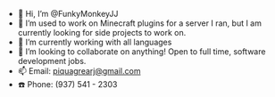 - 👋 Hi, I’m @FunkyMonkeyJJ
- 👀 I’m used to work on Minecraft plugins for a server I ran, but I am currently looking for side projects to work on.
- 🌱 I’m currently working with all languages
- 💞️ I’m looking to collaborate on anything! Open to full time, software development jobs.
- 📫 Email: piquagrearj@gmail.com
- ☎️ Phone: (937) 541 - 2303
